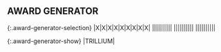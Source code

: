 
## AWARD GENERATOR

{:.award-generator-selection}
|X|X|X|X|X|X|X|X|X|
|<a onclick="singleStar();"><span class="awards-sprite a0-1"></span></a>|<span class="awards-sprite a1-1"></span>|<span class="awards-sprite a2-1"></span>|<span class="awards-sprite a3-1"></span>|<span class="awards-sprite a4-3"></span>|<span class="awards-sprite a5-1"></span>|<span class="awards-sprite a6-1"></span>|<span class="awards-sprite a7-1"></span>|<span class="awards-sprite a8-1"></span>|
|<span class="awards-sprite a0-2"></span>|<span class="awards-sprite a1-2"></span>|<span class="awards-sprite a2-2"></span>|<span class="awards-sprite a3-2"></span>|<span class="awards-sprite a4-3"></span>|<span class="awards-sprite a5-2"></span>|<span class="awards-sprite a6-1"></span>|<span class="awards-sprite a7-1"></span>|<span class="awards-sprite a8-1"></span>|
|<span class="awards-sprite a0-3"></span>|<span class="awards-sprite a1-3"></span>|<span class="awards-sprite a2-3"></span>|<span class="awards-sprite a3-3"></span>|<span class="awards-sprite a4-3"></span>|<span class="awards-sprite a5-3"></span>|<span class="awards-sprite a6-1"></span>|<span class="awards-sprite a7-1"></span>|<span class="awards-sprite a8-1"></span>|

{:.award-generator-show}
|<span class="red">TRILLIUM</span><span class="awards-container"><span class="awards-sprite a0-3"></span><span class="awards-sprite a4-3"></span><span class="awards-sprite a5-2"></span><span class="awards-sprite a7-1"></span></span>|

